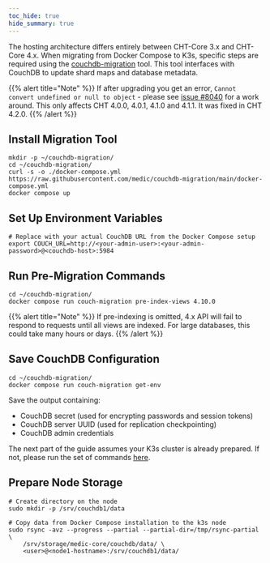 ```yaml
---
toc_hide: true
hide_summary: true
---
```


The hosting architecture differs entirely between CHT-Core 3.x and CHT-Core 4.x. When migrating from Docker Compose to K3s, specific steps are required using the [couchdb-migration](https://github.com/medic/couchdb-migration) tool. This tool interfaces with CouchDB to update shard maps and database metadata.

{{% alert title="Note" %}}
If after upgrading you get an error, `Cannot convert undefined or null to object` - please see [issue #8040](https://github.com/medic/cht-core/issues/8040) for a work around. This only affects CHT 4.0.0, 4.0.1, 4.1.0 and 4.1.1. It was fixed in CHT 4.2.0.
{{% /alert %}}


## Install Migration Tool
```shell
mkdir -p ~/couchdb-migration/
cd ~/couchdb-migration/
curl -s -o ./docker-compose.yml https://raw.githubusercontent.com/medic/couchdb-migration/main/docker-compose.yml
docker compose up
```

## Set Up Environment Variables
```shell
# Replace with your actual CouchDB URL from the Docker Compose setup
export COUCH_URL=http://<your-admin-user>:<your-admin-password>@<couchdb-host>:5984
```

## Run Pre-Migration Commands
```shell
cd ~/couchdb-migration/
docker compose run couch-migration pre-index-views 4.10.0
```

{{% alert title="Note" %}} 
If pre-indexing is omitted, 4.x API will fail to respond to requests until all views are indexed. For large databases, this could take many hours or days.
{{% /alert %}}

## Save CouchDB Configuration
```shell
cd ~/couchdb-migration/
docker compose run couch-migration get-env
```

Save the output containing:
- CouchDB secret (used for encrypting passwords and session tokens)
- CouchDB server UUID (used for replication checkpointing)
- CouchDB admin credentials

The next part of  the guide assumes your K3s cluster is already prepared. If not, please run the set of commands [here](https://docs.k3s.io/quick-start).

## Prepare Node Storage

```shell
# Create directory on the node
sudo mkdir -p /srv/couchdb1/data

# Copy data from Docker Compose installation to the k3s node
sudo rsync -avz --progress --partial --partial-dir=/tmp/rsync-partial \
    /srv/storage/medic-core/couchdb/data/ \
    <user>@<node1-hostname>:/srv/couchdb1/data/
```
